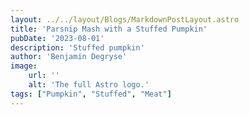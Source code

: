 ```yaml
---
layout: ../../layout/Blogs/MarkdownPostLayout.astro
title: 'Parsnip Mash with a Stuffed Pumpkin'
pubDate: '2023-08-01'
description: 'Stuffed pumpkin'
author: 'Benjamin Degryse'
image:
    url: ''
    alt: 'The full Astro logo.'
tags: ["Pumpkin", "Stuffed", "Meat"]
---
```


# 

